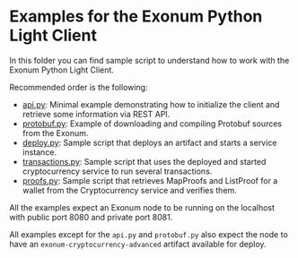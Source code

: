 # Examples for the Exonum Python Light Client

In this folder you can find sample script to understand how to work with the
Exonum Python Light Client.

Recommended order is the following:

- [api.py](api.py): Minimal example demonstrating how to initialize the client
  and retrieve some information via REST API.
- [protobuf.py](protobuf.py): Example of downloading and compiling Protobuf
  sources from the Exonum.
- [deploy.py](deploy.py): Sample script that deploys an artifact and starts a
  service instance.
- [transactions.py](transactions.py): Sample script that uses the deployed and
  started cryptocurrency service to run several transactions.
- [proofs.py](proofs.py): Sample script that retrieves MapProofs and ListProof
  for a wallet from the Cryptocurrency service and verifies them.

All the examples expect an Exonum node to be running on the localhost with
public port 8080 and private port 8081.

All examples except for the `api.py` and `protobuf.py` also expect the node to
have an `exonum-cryptocurrency-advanced` artifact available for deploy.
